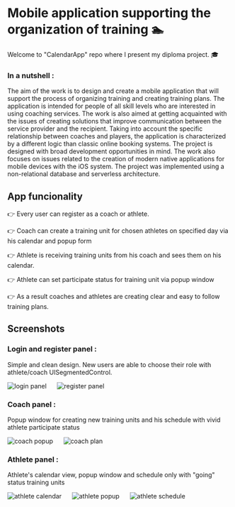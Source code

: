 # Mobile application supporting the organization of training :swimmer:

Welcome to "CalendarApp" repo where I present my diploma project. :mortar_board:

### In a nutshell :

The aim of the work is to design and create a mobile application that will support the process of organizing training and creating training plans. The application is intended for people of all skill levels who are interested in using coaching services. The work is also aimed at getting acquainted with the issues of creating solutions that improve communication between the service provider and the recipient. Taking into account the specific relationship between coaches and players, the application is characterized by a different logic than classic online booking systems. The project is designed with broad development opportunities in mind.
The work also focuses on issues related to the creation of modern native applications for mobile devices with the iOS system. The project was implemented using a non-relational database and serverless architecture.

## App funcionality 
:point_right: Every user can register as a coach or athlete.

:point_right: Coach can create a training unit for chosen athletes on specified day via his calendar and popup form

:point_right: Athlete is receiving training units from his coach and sees them on his calendar.

:point_right: Athlete can set participate status for training unit via popup window

:point_right: As a result coaches and athletes are creating clear and easy to follow training plans.

## Screenshots

### Login and register panel :

Simple and clean design. New users are able to choose their role with athlete/coach UISegmentedControl.

![login panel](/Readme/loginscreen.png) &nbsp;&nbsp;&nbsp;&nbsp; ![register panel](/Readme/registerscreen.png)


### Coach panel :

Popup window for creating new training units and his schedule with vivid athlete participate status 

![coach popup](/Readme/coachPopupWindow.png) &nbsp;&nbsp;&nbsp;&nbsp; ![coach plan](/Readme/coachPlanScreen.png)

### Athlete panel : 

Athlete's calendar view, popup window and schedule only with "going" status training units 

![athlete calendar](/Readme/coachPopupWindow.png) &nbsp;&nbsp;&nbsp;&nbsp; ![athlete popup](/Readme/athletePopup.png) &nbsp;&nbsp;&nbsp;&nbsp; ![athlete schedule](/Readme/athletePlan.png)
